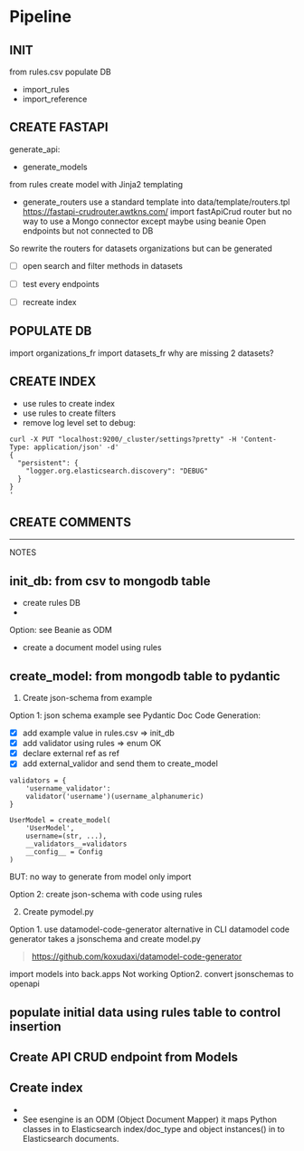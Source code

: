 # Pipeline 

## INIT

from rules.csv populate DB
- import_rules
- import_reference

## CREATE FASTAPI

generate_api:
- generate_models

from rules create model with Jinja2 templating

- generate_routers
use a standard template into data/template/routers.tpl
https://fastapi-crudrouter.awtkns.com/
import fastApiCrud router but no way to use a Mongo connector
except maybe using beanie
Open endpoints but not connected to DB

So rewrite the routers for datasets organizations but can be generated

- [ ] open search and filter methods in datasets
- [ ] test every endpoints
- [ ] recreate index


## POPULATE DB

import organizations_fr
import datasets_fr why are missing 2 datasets?


## CREATE INDEX

- use rules to create index
- use rules to create filters
- remove log level set to debug:
```
curl -X PUT "localhost:9200/_cluster/settings?pretty" -H 'Content-Type: application/json' -d'
{
  "persistent": {
    "logger.org.elasticsearch.discovery": "DEBUG"
  }
}
'
```

## CREATE COMMENTS


------
NOTES

## init_db: from csv to mongodb table

- create rules DB
- 
Option: see Beanie as ODM

- create a document model using rules


## create_model: from mongodb table to pydantic

1. Create json-schema from example

Option 1: json schema example see Pydantic Doc Code Generation:


  - [x] add example value in rules.csv => init_db
  - [x] add validator using rules => enum OK
  - [x] declare external ref as ref
  - [x] add external_validor and send them to create_model
```
validators = {
    'username_validator':
    validator('username')(username_alphanumeric)
}

UserModel = create_model(
    'UserModel',
    username=(str, ...),
    __validators__=validators
    __config__ = Config
)
```

BUT: no way to generate from model only import

Option 2: create json-schema with code using rules


2. Create pymodel.py

Option 1. use datamodel-code-generator
alternative in CLI datamodel code generator takes a jsonschema and create model.py
> https://github.com/koxudaxi/datamodel-code-generator

import models into back.apps
Not working 
Option2. convert jsonschemas to openapi

## populate initial data using rules table to control insertion


## Create API CRUD endpoint from Models




## Create index

-
- See esengine is an ODM (Object Document Mapper) it maps Python classes in to Elasticsearch index/doc_type and object instances() in to Elasticsearch documents.



